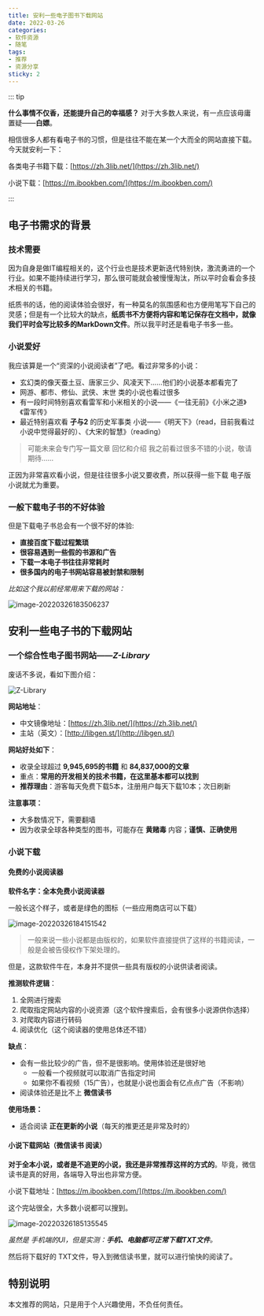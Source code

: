 ```yaml
---
title: 安利一些电子图书下载网站
date: 2022-03-26
categories:
- 软件资源
- 随笔
tags:
- 推荐
- 资源分享
sticky: 2
---
```


::: tip

**什么事情不仅香，还能提升自己的幸福感？**  对于大多数人来说，有一点应该毋庸置疑——**白嫖**。

相信很多人都有看电子书的习惯，但是往往不能在某一个大而全的网站直接下载。今天就安利一下：

各类电子书籍下载：[https://zh.3lib.net/](https://zh.3lib.net/)

小说下载：[https://m.ibookben.com/](https://m.ibookben.com/)

:::

<!-- more -->

## 电子书需求的背景

### 技术需要

因为自身是做IT编程相关的，这个行业也是技术更新迭代特别快，激流勇进的一个行业。如果不能持续进行学习，那么很可能就会被慢慢淘汰，所以平时会看会多技术相关的书籍。

纸质书的话，他的阅读体验会很好，有一种莫名的氛围感和也方便用笔写下自己的灵感；但是有一个比较大的缺点，**纸质书不方便将内容和笔记保存在文档中，就像我们平时会写比较多的MarkDown文件**。所以我平时还是看电子书多一些。

### 小说爱好

我应该算是一个“资深的小说阅读者”了吧。看过非常多的小说：

- 玄幻类的像天蚕土豆、唐家三少、风凌天下……他们的小说基本都看完了
- 网游、都市、修仙、武侠、末世 类的小说也看过很多
- 有一段时间特别喜欢看雷军和小米相关的小说——《一往无前》《小米之道》《雷军传》
- 最近特别喜欢看 **孑与2** 的历史军事类 小说——《明天下》（read，目前我看过小说中觉得最好的）、《大宋的智慧》（reading）

> 可能未来会专门写一篇文章 回忆和介绍 我之前看过很多不错的小说，敬请期待……

正因为非常喜欢看小说，但是往往很多小说又要收费，所以获得一些下载 电子版小说就尤为重要。

### 一般下载电子书的不好体验

但是下载电子书总会有一个很不好的体验:

- **直接百度下载过程繁琐**
- **很容易遇到一些假的书源和广告**
- **下载一本电子书往往非常耗时**
- **很多国内的电子书网站容易被封禁和限制**

*比如这个我以前经常用来下载的网站：*

![image-20220326183506237](https://cos.duktig.cn/typora/202203261835187.png)

## 安利一些电子书的下载网站

### 一个综合性电子图书网站——*Z-Library*

废话不多说，看如下图介绍：

![Z-Library](https://cos.duktig.cn/typora/202203261925481.png)

**网站地址**：

- 中文镜像地址：[https://zh.3lib.net/](https://zh.3lib.net/)
- 主站（英文）：[http://libgen.st/](http://libgen.st/)

**网站好处如下**：

- 收录全球超过 **9,945,695的书籍** 和 **84,837,000的文章**
- 重点：**常用的开发相关的技术书籍，在这里基本都可以找到**
- **推荐理由**：游客每天免费下载5本，注册用户每天下载10本；次日刷新

**注意事项：**

- 大多数情况下，需要翻墙
- 因为收录全球各种类型的图书，可能存在 **黄赌毒** 内容；**谨慎、正确使用**

### 小说下载

#### 免费的小说阅读器

**软件名字：全本免费小说阅读器**

一般长这个样子，或者是绿色的图标（一些应用商店可以下载）

![image-20220326184151542](https://cos.duktig.cn/typora/202203261841331.png)

> 一般来说一些小说都是由版权的，如果软件直接提供了这样的书籍阅读，一般是会被告侵权作下架处理的。

但是，这款软件牛在，本身并不提供一些具有版权的小说供读者阅读。

**推测软件逻辑**：

1. 全网进行搜索
2. 爬取指定网站内容的小说资源（这个软件搜索后，会有很多小说源供你选择）
3. 对爬取内容进行转码
4. 阅读优化（这个阅读器的使用总体还不错）

**缺点**：

- 会有一些比较少的广告，但不是很影响。使用体验还是很好地
  - 一般看一个视频就可以取消广告指定时间
  - 如果你不看视频（15广告），也就是小说也面会有亿点点广告（不影响）
- 阅读体验还是比不上 **微信读书**

**使用场景：**

- 适合阅读 **正在更新的小说**（每天的推更还是非常及时的）

#### 小说下载网站（微信读书 阅读）

**对于全本小说，或者是不追更的小说，我还是非常推荐这样的方式的**。毕竟，微信读书是真的好用，各端导入导出也非常方便。

小说下载地址：[https://m.ibookben.com/](https://m.ibookben.com/)

这个完站很全，大多数小说都可以搜到。

![image-20220326185135545](https://cos.duktig.cn/typora/202203261851239.png)

*虽然是 手机端的UI，但是实测：**手机、电脑都可正常下载TXT文件**。*



然后将下载好的 TXT文件，导入到微信读书里，就可以进行愉快的阅读了。



## 特别说明

本文推荐的网站，只是用于个人兴趣使用，不负任何责任。